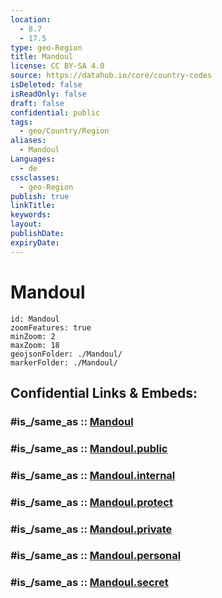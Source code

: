 ```yaml
---
location:
  - 8.7
  - 17.5
type: geo-Region
title: Mandoul
license: CC BY-SA 4.0
source: https://datahub.io/core/country-codes
isDeleted: false
isReadOnly: false
draft: false
confidential: public
tags:
  - geo/Country/Region
aliases:
  - Mandoul
Languages:
  - de
cssclasses:
  - geo-Region
publish: true
linkTitle:
keywords:
layout:
publishDate:
expiryDate:
---
```


# Mandoul

```leaflet
id: Mandoul
zoomFeatures: true 
minZoom: 2 
maxZoom: 18
geojsonFolder: ./Mandoul/
markerFolder: ./Mandoul/
```


## Confidential Links & Embeds: 

### #is_/same_as :: [Mandoul](/_Standards/Earth/Continent/Africa/Africa~Central/Chad/Regions~Chad/Mandoul.md) 

### #is_/same_as :: [Mandoul.public](/_public/Earth/Continent/Africa/Africa~Central/Chad/Regions~Chad/Mandoul.public.md) 

### #is_/same_as :: [Mandoul.internal](/_internal/Earth/Continent/Africa/Africa~Central/Chad/Regions~Chad/Mandoul.internal.md) 

### #is_/same_as :: [Mandoul.protect](/_protect/Earth/Continent/Africa/Africa~Central/Chad/Regions~Chad/Mandoul.protect.md) 

### #is_/same_as :: [Mandoul.private](/_private/Earth/Continent/Africa/Africa~Central/Chad/Regions~Chad/Mandoul.private.md) 

### #is_/same_as :: [Mandoul.personal](/_personal/Earth/Continent/Africa/Africa~Central/Chad/Regions~Chad/Mandoul.personal.md) 

### #is_/same_as :: [Mandoul.secret](/_secret/Earth/Continent/Africa/Africa~Central/Chad/Regions~Chad/Mandoul.secret.md)

